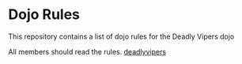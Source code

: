 Dojo Rules
==========

This repository contains a list of dojo rules for the Deadly Vipers dojo

All members should read the rules.
[deadlyvipers](https://github.com/deadlyvipers)
